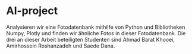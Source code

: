 # AI-project




Analysieren wir eine Fotodatenbank mithilfe von Python und  Bibliotheken Numpy, Plotly und finden wir ähnliche Fotos in dieser Fotodatenbank. 
Die drei an dieser Arbeit beteiligten Studenten sind Ahmad Barat Khooei, Amirhossein Roshanzadeh und Saede Dana.
